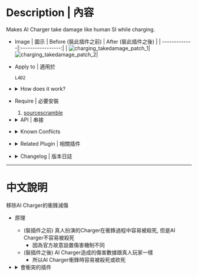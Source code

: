 # Description | 內容
Makes AI Charger take damage like human SI while charging.

* Image | 圖示
	| Before (裝此插件之前)  			| After (裝此插件之後) |
	| -------------|:-----------------:|
	| ![charging_takedamage_patch_1](image/charging_takedamage_patch_1.gif)|![charging_takedamage_patch_2](image/charging_takedamage_patch_2.gif)|

* Apply to | 適用於
	```
	L4D2
	```

* <details><summary>How does it work?</summary>

	* (Before) Human chargers can be easily killed while charging, but AI chargers can't be easily killed while charging
		* Damage nerf on charging AI chargers
		* Formua: (Original damage / 3) + 1 = actual damage
	* (After) Makes AI chargers take same damage like human SI while charging
		* Remove formua, Make them easily to be killed and melee-leveled
</details>

* Require | 必要安裝
	1. [sourcescramble](https://github.com/nosoop/SMExt-SourceScramble/releases)

* <details><summary>API | 串接</summary>

	```php
	library name: charging_takedamage_patch
	```
</details>

* <details><summary>Known Conflicts</summary>
	
	If you don't use any of these plugins at all, no need to worry about conflicts.
	1. [l4d2_ai_damagefix](https://github.com/SirPlease/L4D2-Competitive-Rework/blob/master/addons/sourcemod/scripting/l4d2_ai_damagefix.sp)
		* Removed
</details>

* <details><summary>Related Plugin | 相關插件</summary>

	1. [l4d_ai_hunter_skeet_dmg_fix](/l4d_ai_hunter_skeet_dmg_fix): Makes AI Hunter take damage like human SI while pouncing.
		* 對AI Hunter(正在飛撲的途中) 造成的傷害數據跟真人玩家一樣
</details>

* <details><summary>Changelog | 版本日誌</summary>

	* v1.0h (2024-8-11)
		* Make script for people who don't know to how install, nothing changed

	* v1.0
		* [Original plugin by umlka](https://github.com/umlka/l4d2/tree/main/charging_takedamage_patch)
</details>

- - - -
# 中文說明
移除AI Charger的衝鋒減傷

* 原理
	* (裝插件之前) 真人扮演的Charger在衝鋒過程中容易被殺死, 但是AI Charger不容易被殺死
		* 因為官方故意設置傷害機制不同
	* (裝插件之後) AI Charger造成的傷害數據跟真人玩家一樣
		* 所以AI Charger衝鋒時容易被殺死或砍死

* <details><summary>會衝突的插件</summary>
	
	如果沒安裝以下插件就不需要擔心衝突
	1. [l4d2_ai_damagefix](https://github.com/SirPlease/L4D2-Competitive-Rework/blob/master/addons/sourcemod/scripting/l4d2_ai_damagefix.sp)
		* 移除
</details>